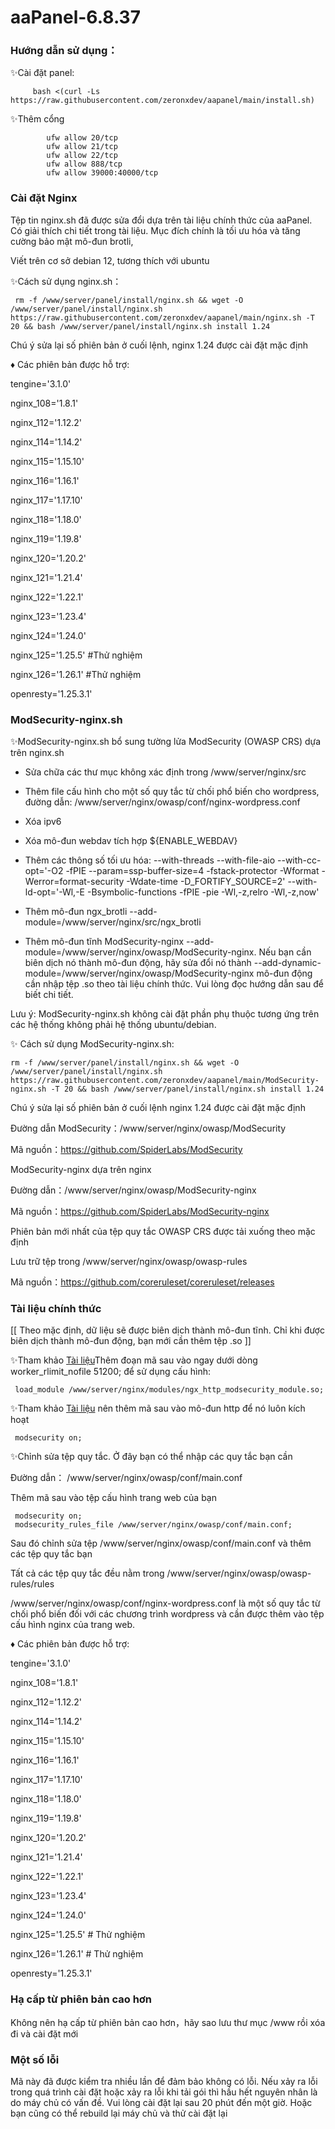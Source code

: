 # aaPanel-6.8.37

### Hướng dẫn sử dụng：

✨Cài đặt panel:
```
     bash <(curl -Ls https://raw.githubusercontent.com/zeronxdev/aapanel/main/install.sh)
```


✨Thêm cổng

            ufw allow 20/tcp
            ufw allow 21/tcp
            ufw allow 22/tcp
            ufw allow 888/tcp
            ufw allow 39000:40000/tcp

### Cài đặt Nginx 


Tệp tin nginx.sh đã được sửa đổi dựa trên tài liệu chính thức của aaPanel. Có giải thích chi tiết trong tài liệu. Mục đích chính là tối ưu hóa và tăng cường bảo mật mô-đun brotli,

Viết trên cơ sở debian 12, tương thích với ubuntu


✨Cách sử dụng nginx.sh：

     rm -f /www/server/panel/install/nginx.sh && wget -O /www/server/panel/install/nginx.sh https://raw.githubusercontent.com/zeronxdev/aapanel/main/nginx.sh -T 20 && bash /www/server/panel/install/nginx.sh install 1.24

Chú ý sửa lại số phiên bản ở cuối lệnh, nginx 1.24 được cài đặt mặc định

♦ Các phiên bản được hỗ trợ:

tengine='3.1.0'

nginx_108='1.8.1'

nginx_112='1.12.2'

nginx_114='1.14.2'

nginx_115='1.15.10'

nginx_116='1.16.1'

nginx_117='1.17.10'

nginx_118='1.18.0'

nginx_119='1.19.8'

nginx_120='1.20.2'

nginx_121='1.21.4'

nginx_122='1.22.1'

nginx_123='1.23.4'

nginx_124='1.24.0'

nginx_125='1.25.5' #Thử nghiệm

nginx_126='1.26.1' #Thử nghiệm

openresty='1.25.3.1'

### ModSecurity-nginx.sh

✨ModSecurity-nginx.sh bổ sung tường lửa ModSecurity (OWASP CRS) dựa trên nginx.sh

+ Sửa chữa các thư mục không xác định trong /www/server/nginx/src

+ Thêm file cấu hình cho một số quy tắc từ chối phổ biến cho wordpress, đường dẫn: /www/server/nginx/owasp/conf/nginx-wordpress.conf

+ Xóa ipv6 

+ Xóa mô-đun webdav tích hợp ${ENABLE_WEBDAV}

+ Thêm các thông số tối ưu hóa: --with-threads --with-file-aio  --with-cc-opt='-O2 -fPIE --param=ssp-buffer-size=4 -fstack-protector -Wformat -Werror=format-security -Wdate-time -D_FORTIFY_SOURCE=2' --with-ld-opt='-Wl,-E -Bsymbolic-functions -fPIE -pie -Wl,-z,relro -Wl,-z,now'

+ Thêm mô-đun ngx_brotli --add-module=/www/server/nginx/src/ngx_brotli

+ Thêm mô-đun tĩnh ModSecurity-nginx --add-module=/www/server/nginx/owasp/ModSecurity-nginx. Nếu bạn cần biên dịch nó thành mô-đun động, hãy sửa đổi nó thành --add-dynamic-module=/www/server/nginx/owasp/ModSecurity-nginx mô-đun động cần nhập tệp .so theo tài liệu chính thức. Vui lòng đọc hướng dẫn sau để biết chi tiết.


Lưu ý: ModSecurity-nginx.sh không cài đặt phần phụ thuộc tương ứng trên các hệ thống không phải hệ thống ubuntu/debian.

✨ Cách sử dụng ModSecurity-nginx.sh: 
```
rm -f /www/server/panel/install/nginx.sh && wget -O  /www/server/panel/install/nginx.sh https://raw.githubusercontent.com/zeronxdev/aapanel/main/ModSecurity-nginx.sh -T 20 && bash /www/server/panel/install/nginx.sh install 1.24
```
Chú ý sửa lại số phiên bản ở cuối lệnh nginx 1.24 được cài đặt mặc định

Đường dẫn ModSecurity：/www/server/nginx/owasp/ModSecurity

Mã nguồn：https://github.com/SpiderLabs/ModSecurity

ModSecurity-nginx dựa trên nginx

Đường dẫn：/www/server/nginx/owasp/ModSecurity-nginx

Mã nguồn：https://github.com/SpiderLabs/ModSecurity-nginx

Phiên bản mới nhất của tệp quy tắc OWASP CRS được tải xuống theo mặc định

Lưu trữ tệp trong /www/server/nginx/owasp/owasp-rules

Mã nguồn：https://github.com/coreruleset/coreruleset/releases

### Tài liệu chính thức

[[ Theo mặc định, dữ liệu sẽ được biên dịch thành mô-đun tĩnh. Chỉ khi được biên dịch thành mô-đun động, bạn mới cần thêm tệp .so ]]

✨Tham khảo <a href="https://www.netnea.com/cms/nginx-tutorial-6_embedding-modsecurity/"  target="_blank">Tài liệu</a>Thêm đoạn mã sau vào ngay dưới dòng worker_rlimit_nofile 51200; để sử dụng cấu hình:

     load_module /www/server/nginx/modules/ngx_http_modsecurity_module.so;

✨Tham khảo <a href="https://www.netnea.com/cms/nginx-tutorial-6_embedding-modsecurity/"  target="_blank">Tài liệu</a> nên thêm mã sau vào mô-đun http để nó luôn kích hoạt


     modsecurity on;

✨Chỉnh sửa tệp quy tắc. Ở đây bạn có thể nhập các quy tắc bạn cần

Đường dẫn： /www/server/nginx/owasp/conf/main.conf

Thêm mã sau vào tệp cấu hình trang web của bạn

     modsecurity on;
     modsecurity_rules_file /www/server/nginx/owasp/conf/main.conf;

Sau đó chỉnh sửa tệp /www/server/nginx/owasp/conf/main.conf và thêm các tệp quy tắc bạn

Tất cả các tệp quy tắc đều nằm trong /www/server/nginx/owasp/owasp-rules/rules

/www/server/nginx/owasp/conf/nginx-wordpress.conf là một số quy tắc từ chối phổ biến đối với các chương trình wordpress và cần được thêm vào tệp cấu hình nginx của trang web.

♦ Các phiên bản được hỗ trợ:

tengine='3.1.0'

nginx_108='1.8.1'

nginx_112='1.12.2'

nginx_114='1.14.2'

nginx_115='1.15.10'

nginx_116='1.16.1'

nginx_117='1.17.10'

nginx_118='1.18.0'

nginx_119='1.19.8'

nginx_120='1.20.2'

nginx_121='1.21.4'

nginx_122='1.22.1'

nginx_123='1.23.4'

nginx_124='1.24.0'

nginx_125='1.25.5' # Thử nghiệm

nginx_126='1.26.1' # Thử nghiệm

openresty='1.25.3.1'

### Hạ cấp từ phiên bản cao hơn
Không nên hạ cấp từ phiên bản cao hơn，hãy sao lưu thư mục /www rồi xóa đi và cài đặt mới

### Một số lỗi
Mã này đã được kiểm tra nhiều lần để đảm bảo không có lỗi. Nếu xảy ra lỗi trong quá trình cài đặt hoặc xảy ra lỗi khi tải gói thì hầu hết nguyên nhân là do máy chủ có vấn đề. Vui lòng cài đặt lại sau 20 phút đến một giờ. Hoặc bạn cũng có thể rebuild lại máy chủ và thử cài đặt lại
